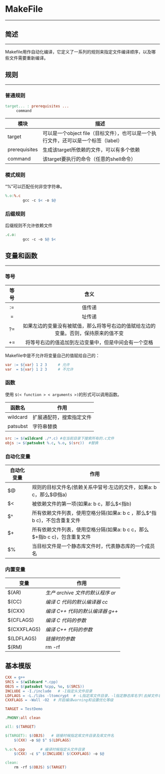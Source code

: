 # MakeFile

------



## 简述

------

Makefile用作自动化编译，它定义了一系列的规则来指定文件编译顺序，以及哪些文件需要重新编译。



## 规则

------

### 普通规则

```makefile
target... : prerequisites ...
     command
```

| 模块          | 描述                                                         |
| ------------- | ------------------------------------------------------------ |
| target        | 可以是一个object file（目标文件），也可以是一个执行文件，还可以是一个标签（label） |
| prerequisites | 生成该target所依赖的文件，可以有多个依赖                     |
| command       | 该target要执行的命令（任意的shell命令）                      |

### 模式规则

“%”可以匹配任何非空字符串。

```makefile
%.o:%.c  
	    gcc -c $< -o $@
```

### 后缀规则

后缀规则不允许依赖文件

```makefile
.c.o: 
	    gcc -c -o $@ $<  
```





## 变量和函数

------

### 等号

| 等号 |                             含义                             |
| :--: | :----------------------------------------------------------: |
|  :=  |                            值传递                            |
|  =   |                            址传递                            |
|  ?=  | 如果左边的变量没有被赋值，那么将等号右边的值赋给左边的变量。否则，保持原来的值不变 |
|  +=  |     将等号右边的值追加到左边变量中，但是中间会有一个空格     |

Makefile中是不允许将变量自己的值赋给自己的：

```makefile
var := ${var} 1 2 3 	# 允许  
var  = ${var} 1 2 3 	# 不允许 
```

### 函数

使用 `$(< function > < arguments >)`的形式可以调用函数。

| 函数名   | 作用                     |
| -------- | ------------------------ |
| wildcard | 扩展通配符，搜索指定文件 |
| patsubst | 字符串替换               |

```makefile
src := $(wildcard ./*.c) #在当前目录下搜索所有的.c文件
objs := $(patsubst %.c, %.o, $(src))  #替换
```

### 自动化变量

| 自动化变量 | 作用                                                         |
| ---------- | ------------------------------------------------------------ |
| $@         | 规则的目标文件名(依赖关系中冒号:左边的文件，如果a: b c，那么$@指a) |
| $<         | 被依赖文件的第一项(如果a: b c，那么$<指b)                    |
| $^         | 所有依赖文件列表，使用空格分隔(如果a: b c ，那么$^指b c)，不包含重复文件 |
| $+         | 所有依赖文件列表，使用空格分隔(如果a: b c c，那么$+指b c c)，包含重复文件 |
| $%         | 当目标文件是一个静态库文件时，代表静态库的一个成员名         |

### 内置变量

| 变量        | 作用                             |
| ----------- | -------------------------------- |
| $(AR)       | *生产 archive 文件的默认程序 ar* |
| $(CC)       | *编译 C 代码的默认编译器 cc*     |
| $(CXX)      | *编译 C++ 代码的默认编译器 g++*  |
| $(CFLAGS)   | *编译 C 代码的参数*              |
| $(CXXFLAGS) | *编译 C++ 代码的参数*            |
| $(LDFLAGS)  | *链接时的参数*                   |
| $(RM)       | rm -rf                           |



## 基本模版

```makefile
CXX = g++
SRCS = $(wildcard *.cpp)
OBJS = $(patsubst %cpp, %o, $(SRCS))
INCLUDE = -I./include   # -I指定头文件目录
LDFLAGS = -L./libs -ltomcrypt  # -L指定库文件目录，-l指定静态库名字(去掉文件名中的lib前缀和.a后缀)
CXXFLAGS = -Wall -O2  # 开启编译warning和设置优化等级

TARGET = TestDemo

.PHONY:all clean

all: $(TARGET)

$(TARGET): $(OBJS)   # 链接时候指定库文件目录及库文件名
	$(CXX) -o $@ $^ $(LDFLAGS)
 
%.o:%.cpp		# 编译时候指定头文件目录
	$(CXX) -c $^ $(INCLUDE) $(CXXFLAGS) -o $@

clean:
	rm -rf $(OBJS) $(TARGET)
```



